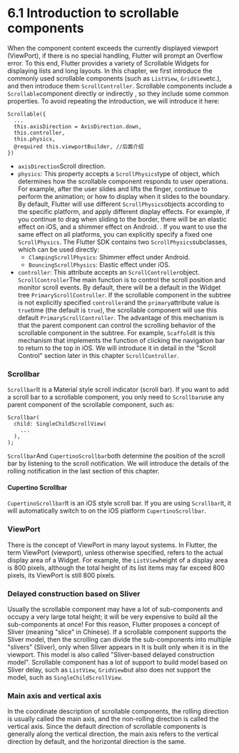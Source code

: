 # 6.1 Introduction to scrollable components

When the component content exceeds the currently displayed viewport (ViewPort), if there is no special handling, Flutter will prompt an Overflow error. To this end, Flutter provides a variety of Scrollable Widgets for displaying lists and long layouts. In this chapter, we first introduce the commonly used scrollable components (such as `ListView`, `GridView`etc.), and then introduce them `ScrollController`. Scrollable components include a `Scrollable`component directly or indirectly , so they include some common properties. To avoid repeating the introduction, we will introduce it here:

```
Scrollable({
  ...
  this.axisDirection = AxisDirection.down,
  this.controller,
  this.physics,
  @required this.viewportBuilder, //后面介绍
})

```

-   `axisDirection`Scroll direction.
-   `physics`: This property accepts a `ScrollPhysics`type of object, which determines how the scrollable component responds to user operations. For example, after the user slides and lifts the finger, continue to perform the animation; or how to display when it slides to the boundary. By default, Flutter will use different `ScrollPhysics`objects according to the specific platform, and apply different display effects. For example, if you continue to drag when sliding to the border, there will be an elastic effect on iOS, and a shimmer effect on Android. . If you want to use the same effect on all platforms, you can explicitly specify a fixed one `ScrollPhysics`. The Flutter SDK contains two `ScrollPhysics`subclasses, which can be used directly:
    -   `ClampingScrollPhysics`: Shimmer effect under Android.
    -   `BouncingScrollPhysics`: Elastic effect under iOS.
-   `controller`: This attribute accepts an `ScrollController`object. `ScrollController`The main function is to control the scroll position and monitor scroll events. By default, there will be a default in the Widget tree `PrimaryScrollController`. If the scrollable component in the subtree is not explicitly specified `controller`and the `primary`attribute value is `true`time (the default is `true`), the scrollable component will use this default `PrimaryScrollController`. The advantage of this mechanism is that the parent component can control the scrolling behavior of the scrollable component in the subtree. For example, `Scaffold`it is this mechanism that implements the function of clicking the navigation bar to return to the top in iOS. We will introduce it in detail in the "Scroll Control" section later in this chapter `ScrollController`.

### Scrollbar

`Scrollbar`It is a Material style scroll indicator (scroll bar). If you want to add a scroll bar to a scrollable component, you only need to `Scrollbar`use any parent component of the scrollable component, such as:

```
Scrollbar(
  child: SingleChildScrollView(
    ...
  ),
);

```

`Scrollbar`And `CupertinoScrollbar`both determine the position of the scroll bar by listening to the scroll notification. We will introduce the details of the rolling notification in the last section of this chapter.

#### Cupertino Scrollbar

`CupertinoScrollbar`It is an iOS style scroll bar. If you are using `Scrollbar`it, it will automatically switch to on the iOS platform `CupertinoScrollbar`.

### ViewPort

There is the concept of ViewPort in many layout systems. In Flutter, the term ViewPort (viewport), unless otherwise specified, refers to the actual display area of ​​a Widget. For example, the `ListView`height of a display area is 800 pixels, although the total height of its list items may far exceed 800 pixels, its ViewPort is still 800 pixels.

### Delayed construction based on Sliver

Usually the scrollable component may have a lot of sub-components and occupy a very large total height; it will be very expensive to build all the sub-components at once! For this reason, Flutter proposes a concept of Sliver (meaning "slice" in Chinese). If a scrollable component supports the Sliver model, then the scrolling can divide the sub-components into multiple "slivers" (Sliver), only when Sliver appears in It is built only when it is in the viewport. This model is also called "Sliver-based delayed construction model". Scrollable component has a lot of support to build model based on Sliver delay, such as `ListView`, `GridView`but also does not support the model, such as `SingleChildScrollView`.

### Main axis and vertical axis

In the coordinate description of scrollable components, the rolling direction is usually called the main axis, and the non-rolling direction is called the vertical axis. Since the default direction of scrollable components is generally along the vertical direction, the main axis refers to the vertical direction by default, and the horizontal direction is the same.
